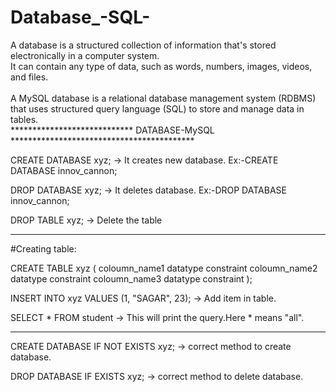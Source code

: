 # Database_-SQL-
A database is a structured collection of information that's stored electronically in a computer system.
<br>
It can contain any type of data, such as words, numbers, images, videos, and files.
<br>
<br>
A MySQL database is a relational database management system (RDBMS)
<br>
that uses structured query language (SQL) to store and manage data in tables.
<br>
**************************** DATABASE-MySQL ******************************************

CREATE DATABASE xyz; -> It creates new database.
Ex:-CREATE DATABASE innov_cannon;

DROP DATABASE xyz; -> It deletes database.
Ex:-DROP DATABASE innov_cannon;

DROP TABLE xyz; -> Delete the table

*****************************************************************************
#Creating table:
  
  CREATE TABLE xyz (
    coloumn_name1 datatype constraint
    coloumn_name2 datatype constraint
    coloumn_name3 datatype constraint
  );

  INSERT INTO xyz VALUES (1, "SAGAR", 23); -> Add item in table.

  SELECT * FROM student -> This will print the query.Here * means "all".

****************************************************************************** 
  CREATE DATABASE IF NOT EXISTS xyz; -> correct method to create database.

  DROP DATABASE IF EXISTS xyz; -> correct method to delete database.


  



